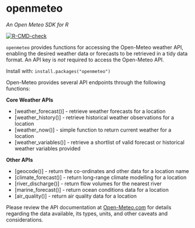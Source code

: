# openmeteo
_An Open Meteo SDK for R_

<!-- badges: start -->
[![R-CMD-check](https://github.com/tpisel/openmeteo/actions/workflows/R-CMD-check.yaml/badge.svg)](https://github.com/tpisel/openmeteo/actions/workflows/R-CMD-check.yaml)
<!-- badges: end -->

`openmeteo` provides functions for accessing the Open-Meteo
weather API, enabling the desired weather data or forecasts to be retrieved
in a tidy data format. An API key is _not_ required to access the
Open-Meteo API.

Install with: `install.packages("openmeteo")`

Open-Meteo provides several API endpoints through the following functions:

**Core Weather APIs**
 - [weather_forecast()] - retrieve weather forecasts for a location
 - [weather_history()] - retrieve historical weather observations for a
 location
 - [weather_now()] - simple function to return current weather for a
 location
 - [weather_variables()] - retrieve a shortlist of valid forecast or
 historical weather variables provided

**Other APIs**
 - [geocode()] - return the co-ordinates and other data for a location name
 - [climate_forecast()] - return long-range climate modelling for a location
 - [river_discharge()] - return flow volumes for the nearest river
 - [marine_forecast()] - return ocean conditions data for a location
 - [air_quality()] - return air quality data for a location


Please review the API documentation at [Open-Meteo.com](https://open-meteo.com/) for
details regarding the data available, its types, units, and other caveats
and considerations.




